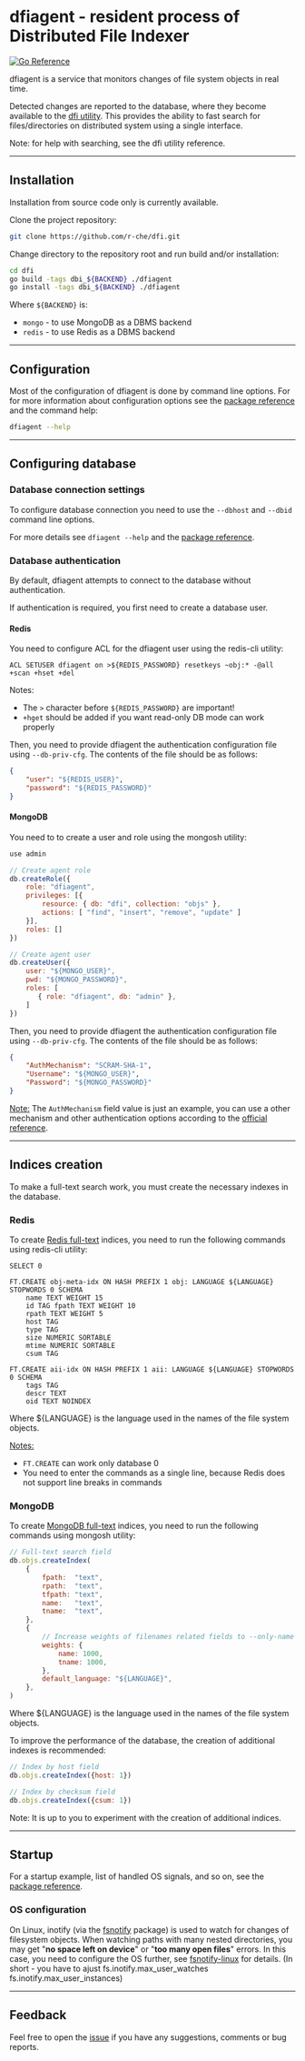 dfiagent - resident process of Distributed File Indexer
==========

[![Go Reference](https://pkg.go.dev/badge/github.com/r-che/dfi/dfiagent.svg)](https://pkg.go.dev/github.com/r-che/dfi/dfiagent)

dfiagent is a service that monitors changes of file system objects in real time.

Detected changes are reported to the database, where they become available to
the [dfi utility]. This provides the ability to fast search for files/directories
on distributed system using a single interface.

Note: for help with searching, see the dfi utility reference.

[dfi utility]: https://pkg.go.dev/github.com/r-che/dfi/cmd/dfi/

-------------------------
## Installation

Installation from source code only is currently available.

Clone the project repository:

```bash
git clone https://github.com/r-che/dfi.git
```

Change directory to the repository root and run build and/or installation:
```bash
cd dfi
go build -tags dbi_${BACKEND} ./dfiagent
go install -tags dbi_${BACKEND} ./dfiagent
```

Where `${BACKEND}` is:

  * `mongo` - to use MongoDB as a DBMS backend
  * `redis` - to use Redis as a DBMS backend

-------------------------
## Configuration

Most of the configuration of dfiagent is done by command line options.
For for more information about configuration options see the [package reference] and the command help:

```bash
dfiagent --help
```

[package reference]: https://pkg.go.dev/github.com/r-che/dfi/dfiagent/

-------------------------
## Configuring database

### Database connection settings

To configure database connection you need to use the `--dbhost` and `--dbid` command line options.

For more details see `dfiagent --help` and the [package reference].

### Database authentication

By default, dfiagent attempts to connect to the database without authentication.

If authentication is required, you first need to create a database user.

#### Redis

You need to configure ACL for the dfiagent user using the redis-cli utility:

```
ACL SETUSER dfiagent on >${REDIS_PASSWORD} resetkeys ~obj:* -@all +scan +hset +del
```

Notes:

  * The `>` character before `${REDIS_PASSWORD}` are important!
  * `+hget` should be added if you want read-only DB mode can work properly

Then, you need to provide dfiagent the authentication configuration file using `--db-priv-cfg`.
The contents of the file should be as follows:

```json
{
	"user":	"${REDIS_USER}",
	"password": "${REDIS_PASSWORD}"
}
```


#### MongoDB

You need to to create a user and role using the mongosh utility:

```javascript
use admin

// Create agent role
db.createRole({
    role: "dfiagent",
    privileges: [{
        resource: { db: "dfi", collection: "objs" },
        actions: [ "find", "insert", "remove", "update" ]
    }],
    roles: []
})

// Create agent user
db.createUser({
    user: "${MONGO_USER}",
    pwd: "${MONGO_PASSWORD}",
    roles: [
       { role: "dfiagent", db: "admin" },
    ]
})
```

Then, you need to provide dfiagent the authentication configuration file using `--db-priv-cfg`.
The contents of the file should be as follows:

```json
{
	"AuthMechanism": "SCRAM-SHA-1",
	"Username":	"${MONGO_USER}",
	"Password": "${MONGO_PASSWORD}"
}
```
<u>Note:</u> The `AuthMechanism` field value is just an example, you can use a other mechanism and other authentication options according to the [official reference].

[official reference]: https://www.mongodb.com/docs/manual/core/authentication/

-------------------------
## Indices creation

To make a full-text search work, you must create the necessary indexes in the database.

### Redis

To create [Redis full-text] indices, you need to run the following commands using redis-cli utility:

```
SELECT 0

FT.CREATE obj-meta-idx ON HASH PREFIX 1 obj: LANGUAGE ${LANGUAGE} STOPWORDS 0 SCHEMA
    name TEXT WEIGHT 15
    id TAG fpath TEXT WEIGHT 10
    rpath TEXT WEIGHT 5
    host TAG
    type TAG
    size NUMERIC SORTABLE
    mtime NUMERIC SORTABLE
    csum TAG

FT.CREATE aii-idx ON HASH PREFIX 1 aii: LANGUAGE ${LANGUAGE} STOPWORDS 0 SCHEMA
    tags TAG
    descr TEXT
    oid TEXT NOINDEX
```

Where ${LANGUAGE} is the language used in the names of the file system objects.

<u>Notes:</u>

  * `FT.CREATE` can work only database 0
  * You need to enter the commands as a single line, because Redis does not support line breaks in commands

[Redis full-text]: https://redis.io/commands/ft.create/

### MongoDB ###

To create [MongoDB full-text] indices, you need to run the following commands using mongosh utility:

```javascript
// Full-text search field
db.objs.createIndex(
    {
        fpath:  "text",
        rpath:  "text",
        tfpath: "text",
        name:   "text",
        tname:  "text",
    },
    {
        // Increase weights of filenames related fields to --only-name option work properly
        weights: {
            name: 1000,
            tname: 1000,
        },
        default_language: "${LANGUAGE}",
    },
)
```

Where ${LANGUAGE} is the language used in the names of the file system objects.

To improve the performance of the database, the creation of additional indexes is recommended:

```javascript
// Index by host field
db.objs.createIndex({host: 1})

// Index by checksum field
db.objs.createIndex({csum: 1})
```

Note: It is up to you to experiment with the creation of additional indices.

[MongoDB full-text]: https://www.mongodb.com/docs/manual/core/index-text/

-------------------------
## Startup

For a startup example, list of handled OS signals, and so on, see the [package reference].

### OS configuration

On Linux, inotify (via the [fsnotify] package) is used to watch for changes of
filesystem objects. When watching paths with many nested directories, you may
get "**no space left on device**" or "**too many open files**" errors. In this case,
you need to configure the OS further, see [fsnotify-linux] for details.
(In short - you have to ajust fs.inotify.max_user_watches fs.inotify.max_user_instances)

[fsnotify]: https://github.com/fsnotify/fsnotify
[fsnotify-linux]: https://github.com/fsnotify/fsnotify#platform-specific-notes

-------------------------

## Feedback

Feel free to open the [issue] if you have any suggestions, comments or bug reports.

[issue]: https://github.com/r-che/dfi/issues
